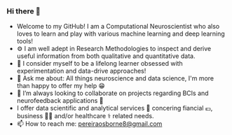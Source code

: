 ### Hi there 👋

* Welcome to my GitHub! I am a Computational Neuroscientist who also loves to learn and play with various machine learning and deep learning tools!
* ⚙️ I am well adept in Research Methodologies to inspect and derive useful information from both qualitative and quantitative data.
* 🌱 I consider myself to be a lifelong learner obsessed with experimentation and data-drive approaches!
* 💬 Ask me about: All things neuroscience and data science, I'm more than happy to offer my help :grin:
* 👯 I’m always looking to collaborate on projects regarding BCIs and neurofeedback applications :brain:
* I offer data scientific and analytical services :memo: concering fiancial :pound:, business 👩‍💼 and/or healthcare :medical_symbol: related needs.
* 📫 How to reach me: pereiraosborne8@gmail.com

<!--
**osbornep8/osbornep8** is a ✨ _special_ ✨ repository because its `README.md` (this file) appears on your GitHub profile.

Here are some ideas to get you started:

- 🔭 I’m currently working on ...

- 🤔 I’m looking for help with ...


- 😄 Pronouns: ...
- ⚡ Fun fact: ...
-->
